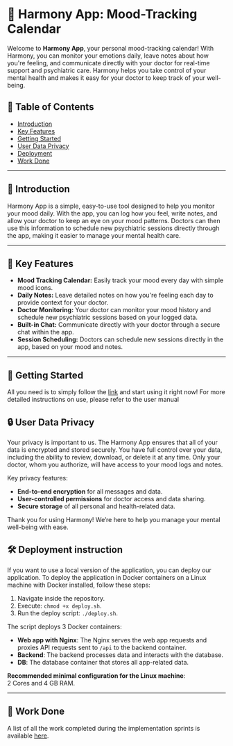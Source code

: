 # 🌿 Harmony App: Mood-Tracking Calendar

Welcome to **Harmony App**, your personal mood-tracking calendar! With Harmony, you can monitor your emotions daily, leave notes about how you're feeling, and communicate directly with your doctor for real-time support and psychiatric care. Harmony helps you take control of your mental health and makes it easy for your doctor to keep track of your well-being.

## 📖 Table of Contents
- [Introduction](#introduction)
- [Key Features](#key-features)
- [Getting Started](#getting-started)
- [User Data Privacy](#user-data-privacy)
- [Deployment](#deployment)
- [Work Done](#work-done)

---

## 🌟 Introduction

Harmony App is a simple, easy-to-use tool designed to help you monitor your mood daily. With the app, you can log how you feel, write notes, and allow your doctor to keep an eye on your mood patterns. Doctors can then use this information to schedule new psychiatric sessions directly through the app, making it easier to manage your mental health care.

---

## 🚀 Key Features

- **Mood Tracking Calendar:** Easily track your mood every day with simple mood icons.
- **Daily Notes:** Leave detailed notes on how you're feeling each day to provide context for your doctor.
- **Doctor Monitoring:** Your doctor can monitor your mood history and schedule new psychiatric sessions based on your logged data.
- **Built-in Chat:** Communicate directly with your doctor through a secure chat within the app.
- **Session Scheduling:** Doctors can schedule new sessions directly in the app, based on your mood and notes.

---

## 📲 Getting Started

All you need is to simply follow the [link](https://emotionalsupport.life/) and start using it right now! For more detailed instructions on use, please refer to the user manual


## 🔒 User Data Privacy

Your privacy is important to us. The Harmony App ensures that all of your data is encrypted and stored securely. You have full control over your data, including the ability to review, download, or delete it at any time. Only your doctor, whom you authorize, will have access to your mood logs and notes.

Key privacy features:
- **End-to-end encryption** for all messages and data.
- **User-controlled permissions** for doctor access and data sharing.
- **Secure storage** of all personal and health-related data.

Thank you for using Harmony! We’re here to help you manage your mental well-being with ease.


## 🛠️ Deployment instruction

If you want to use a local version of the application, you can deploy our application. 
To deploy the application in Docker containers on a Linux machine with Docker installed, follow these steps:

1. Navigate inside the repository.
2. Execute: `chmod +x deploy.sh`.
3. Run the deploy script: `./deploy.sh`.

The script deploys 3 Docker containers:

- **Web app with Nginx**: The Nginx serves the web app requests and proxies API requests sent to `/api` to the backend container.
- **Backend**: The backend processes data and interacts with the database.
- **DB**: The database container that stores all app-related data.

**Recommended minimal configuration for the Linux machine**:  
2 Cores and 4 GB RAM.

---

## 📝 Work Done

A list of all the work completed during the implementation sprints is available [here](https://docs.google.com/presentation/d/1uyN3Xe7WYpE58yw565GDzBhU4o4cmOs2Ut65KAcG2X8/edit?usp=sharing).

